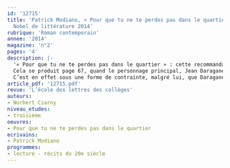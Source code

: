 ```yaml
---
id: '12715'
title: 'Patrick Modiano, « Pour que tu ne te perdes pas dans le quartier ». Prix
  Nobel de littérature 2014'
rubrique: 'Roman contemporain'
annee: '2014'
magazine: 'n°2'
pages: '4'
description: |-
  '« Pour que tu ne te perdes pas dans le quartier » : cette recommandation énigmatique, qui fait le titre du dernier ouvrage de Patrick Modiano, on ne sait, au début, par qui elle est faite, à qui elle s’adresse, ni pourquoi. On l’apprendra vers la fin du roman, une fois que l’intrigue aura basculé, trouvant son véritable héros ou acteur.
  Cela se produit page 67, quand le personnage principal, Jean Daragane, se reconnaît, enfant, sur un Photomaton. Il lui aura fallu du temps pour le faire, la phrase elle-même sinuant jusqu’à la réponse : « Cet enfant, que des dizaines d’années tenaient à une si grande distance au point d’en faire un étranger, il était bien obligé de reconnaître que c’était lui. »
  C’est en effet sous une forme de contrainte, malgré lui, que Daragane se reconnaît. Parce que, dès lors qu’il est l’enfant de la photo, une histoire douloureuse trouve ses contours...'
article_pdf: '12715.pdf'
revue: 'L’école des lettres des collèges'
auteurs:
- Norbert Czarny
niveau_etudes:
- troisième
oeuvres:
- Pour que tu ne te perdes pas dans le quartier
ecrivains:
- Patrick Modiano
programmes:
- lecture - récits du 20e siècle
---
```

